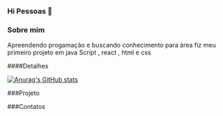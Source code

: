 ### Hi Pessoas 👋

### Sobre mim 
Apreendendo progamação e buscando conhecimento para área fiz meu primeiro projeto em java Script , react , html e css


####Detalhes



[![Anurag's GitHub stats](https://github-readme-stats.vercel.app/api?username=Natanaelsg)](https://github.com/anuraghazra/github-readme-stats)

###Projeto 









###Contatos
